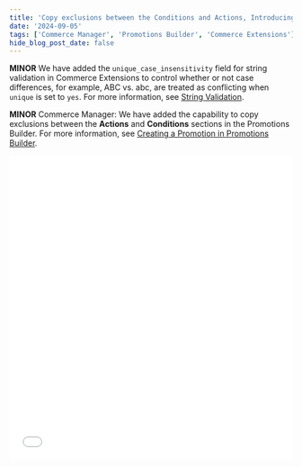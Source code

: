 ```yaml
---
title: 'Copy exclusions between the Conditions and Actions, Introducing unique_case_insensitivity field for string validation'
date: '2024-09-05'
tags: ['Commerce Manager', 'Promotions Builder', 'Commerce Extensions']
hide_blog_post_date: false
---
```


**MINOR** We have added the `unique_case_insensitivity` field for string validation in Commerce Extensions to control whether or not case differences, for example, ABC vs. abc, are treated as conflicting when `unique` is set to `yes`. For more information, see [String Validation](/docs/api/commerce-extensions/custom-fields#string-validation).

**MINOR** Commerce Manager: We have added the capability to copy exclusions between the **Actions** and **Conditions** sections in the Promotions Builder. For more information, see [Creating a Promotion in Promotions Builder](/docs/commerce-manager/promotions-builder/creating-a-promotion-in-promotions-builder).

<iframe class="vidyard-player-embed" title="Elastic Path _ Commerce Manager - Copy Exclusions" src="//play.vidyard.com/4fYiP1QhLqAao3QQRyDeyN.html?" width="100%" height="540" scrolling="no" frameborder="0" allowtransparency="true" allowfullscreen="true" referrerpolicy="no-referrer-when-downgrade"></iframe>